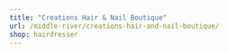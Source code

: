 ```yaml
---
title: "Creations Hair & Nail Boutique"
url: /middle-river/creations-hair-and-nail-boutique/
shop: hairdresser
---
```

